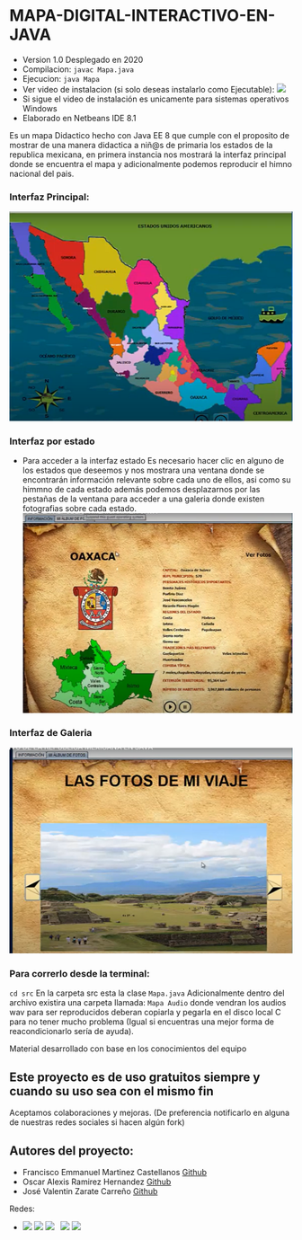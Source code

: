 # MAPA-DIGITAL-INTERACTIVO-EN-JAVA 
* Version 1.0 Desplegado en 2020
* Compilacion: ``javac Mapa.java``
* Ejecucion: ``java Mapa``
* Ver video de instalacion (si solo deseas instalarlo como Ejecutable): <a href="https://youtu.be/mpi98gClT3o"><img src="https://img.shields.io/badge/-DirtyCode_-c4302b?style=flat&logo=Youtube&logoColor=white"/></a>
* Si sigue el video de instalación es unicamente para sistemas operativos Windows
* Elaborado en Netbeans IDE 8.1

Es un mapa Didactico hecho con Java EE 8 que cumple con el proposito de mostrar de una manera didactica a niñ@s de primaria
los estados de la republica mexicana, en primera instancia nos mostrará la interfaz principal donde se encuentra el mapa y 
adicionalmente podemos reproducir el himno nacional del pais.

### Interfaz Principal:
![Image text](https://github.com/DIRTYCODE11/MAPA-DIGITAL-INTERACTIVO-EN-JAVA/blob/master/images/mapa%20oficial.png)

### Interfaz por estado
* Para acceder a la interfaz estado 
Es necesario hacer clic en alguno de los estados que deseemos y nos mostrara una ventana donde se encontrarán información
relevante sobre cada uno de ellos, asi como su himmno de cada estado además podemos desplazarnos por las pestañas de la
ventana para acceder a una galeria donde existen fotografias sobre cada estado.
![Image text](https://github.com/DIRTYCODE11/MAPA-DIGITAL-INTERACTIVO-EN-JAVA/blob/master/images/ejemplo-estado.png)
### Interfaz de Galeria
![Image text](https://github.com/DIRTYCODE11/MAPA-DIGITAL-INTERACTIVO-EN-JAVA/blob/master/images/ejemplo-galeria.png)

### Para correrlo desde la terminal:
``cd src``
En la carpeta src esta la clase ``Mapa.java``
Adicionalmente dentro del archivo existira una carpeta llamada: ``Mapa Audio`` donde vendran los audios wav para ser reproducidos 
deberan copiarla y pegarla en el disco local C para no tener mucho problema 
(Igual si encuentras una mejor forma de reacondicionarlo sería de ayuda).


Material desarrollado con base en los conocimientos del equipo 
## Este proyecto es de uso gratuitos siempre y cuando su uso sea con el mismo fin
Aceptamos colaboraciones y mejoras. (De preferencia notificarlo en alguna de nuestras redes sociales si hacen algún fork)

## Autores del proyecto: 
  * Francisco Emmanuel Martinez Castellanos [Github](https://github.com/Emmanuel1102)
  * Oscar Alexis Ramirez Hernandez [Github](https://github.com/AlexisRamirezHernandez)
  * José Valentin Zarate Carreño [Github](https://github.com/JoseVale99)
  
Redes:
* <a href="https://github.com/DIRTYCODE11"><img src="https://img.shields.io/badge/-DirtyCode11_-171515?style=flat&logo=Github&logoColor=white"/></a> 
<a href="https://www.facebook.com/Dirty-Code-108423987446075"><img src="https://img.shields.io/badge/-DirtyCode_-3b5998?style=flat&logo=Facebook&logoColor=white"/></a> 
<a href="https://www.instagram.com/dirtycode_11"><img src="https://img.shields.io/badge/-@dirtycode_11_-E1306C?style=flat&logo=Instagram&logoColor=white"/></a> &nbsp;
<a href="https://ayudadirtycode@gmail.com"><img src="https://img.shields.io/badge/-ayudadirtycode@gmail.com_-db4a39?style=flat&logo=Gmail&logoColor=white"/></a> 
<a href="https://www.youtube.com/channel/UCq8gDpFoX9fv6MWinaEKCpw"><img src="https://img.shields.io/badge/-DirtyCode_-c4302b?style=flat&logo=Youtube&logoColor=white"/></a>
